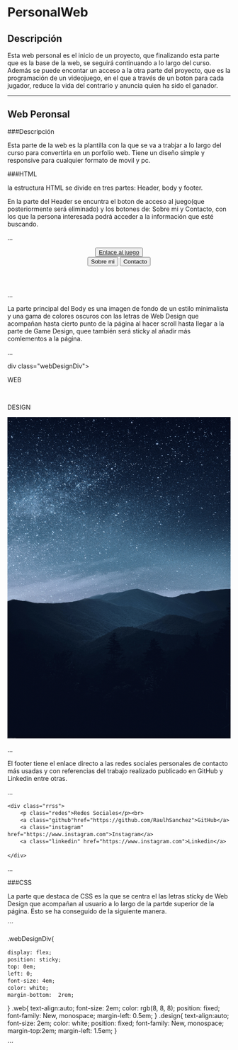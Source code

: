 # PersonalWeb

## Descripción

Esta web personal es el inicio de un proyecto, que finalizando esta parte que es la base de la web, se seguirá continuando a lo largo del curso. Además se puede encontar un acceso a la otra parte del proyecto, que es la programación de un videojuego, en el que a través de un boton para cada jugador, reduce la vida del contrario y anuncia quien ha sido el ganador.

---

## Web Peronsal

###Descripción

Esta parte de la web es la plantilla con la que se va a trabjar a lo largo del curso para convertirla en un porfolio web. Tiene un diseño simple y responsive para cualquier formato de movil y pc.


###HTML

la estructura HTML se divide en tres partes: Header, body y footer.

En la parte del Header se encuntra el boton de acceso al juego(que posteriormente será eliminado) y los botones de: Sobre mi y Contacto, con los que la persona interesada podrá acceder a la información que esté buscando.

...

<header class="header">
    <div clas="enlaceJuego">
        <button class="botonJuego" ><a href="/Código/game.html">Enlace al juego</a> </button>
    </div>
    <div class="botonesTop">
        <button class="sobreMi">Sobre mi</button>
        <button class="contacto">Contacto</button>
    </div>
      
</header>


...

La parte principal del Body es una imagen de fondo de un estilo minimalista y una gama de colores oscuros con las letras de Web Design que acompañan hasta cierto punto de la página al hacer scroll hasta llegar a la parte de Game Design, quee también será sticky al añadir más comlementos a la página.


...


div class="webDesignDiv">
    <p class="web">WEB </p><br>
    <p class="design">DESIGN</p>
</div>



<div class="mainImagen">
    <img class="imagenMain"src="/Imagenes/IMG_0786.jpeg">
</div>


...


El footer tiene el enlace directo a las redes sociales personales de contacto más usadas y con referencias del trabajo realizado publicado en GitHub y Linkedin entre otras.

...


<footer class="footer">

    <div class="rrss">
        <p class="redes">Redes Sociales</p><br>
        <a class="github"href="https://github.com/RaulhSanchez">GitHub</a>
        <a class="instagram" href="https://www.instagram.com">Instagram</a>
        <a class="linkedin" href="https://www.instagram.com">Linkedin</a>
       
    </div>

</footer>


...

###CSS

La parte que destaca de CSS es la que se centra el las letras sticky de Web Design que acompañan al usuario a lo largo de la partde superior de la página. Esto se ha conseguido de la siguiente manera.

´´´

.webDesignDiv{
   
    display: flex;
    position: sticky;
    top: 0em;
    left: 0;
    font-size: 4em;
    color: white;
    margin-bottom:  2rem;
}
.web{
    text-align:auto;
    font-size: 2em;
    color: rgb(8, 8, 8);
    position: fixed;
    font-family:  New, monospace;
    margin-left: 0.5em;
}
.design{
    text-align:auto;
    font-size: 2em;
    color: white;
    position: fixed;
    font-family:  New, monospace;
    margin-top:2em;
    margin-left: 1.5em;
}

´´´



